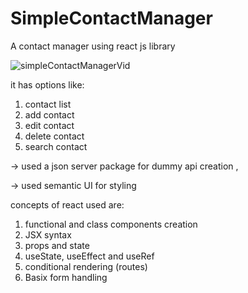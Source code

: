 # SimpleContactManager
A contact manager using react js library

![simpleContactManagerVid](https://user-images.githubusercontent.com/42468464/142823531-39c16723-1339-473f-baff-f885c2b05cb4.gif)



it has options like:
1. contact list
2. add contact
3. edit contact
4. delete contact
5. search contact

-> used a json server package for dummy api creation  ,

-> used semantic UI for styling

concepts of react used are:
1. functional and class components creation
2. JSX syntax
3. props and state
4. useState, useEffect and useRef
5. conditional rendering (routes)
6. Basix form handling
